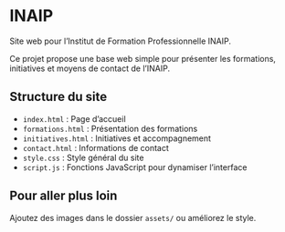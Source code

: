 # INAIP

Site web pour l’Institut de Formation Professionnelle INAIP.

Ce projet propose une base web simple pour présenter les formations, initiatives et moyens de contact de l’INAIP.

## Structure du site

- `index.html` : Page d’accueil
- `formations.html` : Présentation des formations
- `initiatives.html` : Initiatives et accompagnement
- `contact.html` : Informations de contact
- `style.css` : Style général du site
- `script.js` : Fonctions JavaScript pour dynamiser l’interface

## Pour aller plus loin

Ajoutez des images dans le dossier `assets/` ou améliorez le style.
